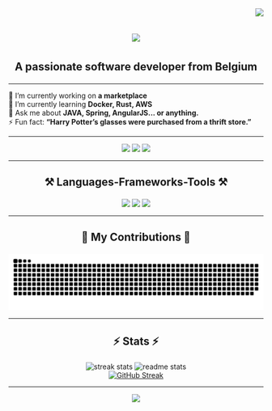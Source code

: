 <img align="right" src="https://visitor-badge.laobi.icu/badge?page_id=haytamaroui.haytamaroui" />

# <p align="center"><img src="https://readme-typing-svg.herokuapp.com/?font=Righteous&size=35&center=true&vCenter=true&width=500&height=70&duration=4000&lines=Hi+There!+👋;+I'm+Haytam+Aroui!;" /></p>

## <p align="center">A passionate software developer from Belgium</p>

---

🔭 I’m currently working on **a marketplace**  
🌱 I’m currently learning **Docker, Rust, AWS**  
💬 Ask me about **JAVA, Spring, AngularJS... or anything.**  
⚡ Fun fact: **“Harry Potter’s glasses were purchased from a thrift store.”**

---

<p align="center">
  <a href="mailto:haytam.aroui@gmail.com"><img src="https://img.shields.io/badge/Gmail-333333?style=for-the-badge&logo=gmail&logoColor=red" /></a>
  <a href="https://www.linkedin.com/in/haytam-aroui/" target="_blank"><img src="https://img.shields.io/badge/LinkedIn-0077B5?style=for-the-badge&logo=linkedin&logoColor=white" target="_blank" /></a>
  <a href="https://haytamaroui.com" target="_blank"><img src="https://img.shields.io/badge/Portfolio-FF5722?style=for-the-badge&logo=todoist&logoColor=white" target="_blank" /></a>
</p>

---

## <p align="center">⚒️ Languages-Frameworks-Tools ⚒️</p>

<p align="center">
    <img src="https://skillicons.dev/icons?i=java,spring" />
    <img src="https://skillicons.dev/icons?i=react,bootstrap,html,css,github,figma,tailwind" />
    <img src="https://skillicons.dev/icons?i=javascript,typescript,mongodb,mysql" />

</p>


---

## <p align="center">🐍 My Contributions 🐍</p>

<p align="center">
  <img alt="snake eating my contributions" src="https://raw.githubusercontent.com/salesp07/salesp07/output/github-contribution-grid-snake.svg" />
</p>

---

## <p align="center">⚡ Stats ⚡</p>

<p align="center">
  <img width=390 src="https://github-readme-stats.vercel.app/api/top-langs/?username=haytamaroui&count_private=true&theme=react&border_radius=10" alt="streak stats"/>
  <img width=390 src="https://github-readme-stats.vercel.app/api?username=haytamaroui&count_private=true&show_icons=true&theme=react&rank_icon=github&border_radius=10" alt="readme stats" />
  <br/>
  <a href="https://git.io/streak-stats"><img src="https://streak-stats.demolab.com?user=haytamaroui&theme=dracula&mode=weekly" alt="GitHub Streak" /></a>
</p>


---

<p align="center"> 
  <a href="https://haytamaroui.com" target="_blank">
      <img src="https://img.shields.io/badge/Haytamaroui.com-%23000B25.svg?style=for-the-badge&logo=Haytamaroui.com&logoColor=00A4DC" target="_blank" />
  </a>
</p>
